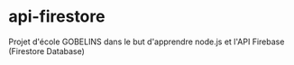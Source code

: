 # api-firestore
 
 Projet d'école GOBELINS dans le but d'apprendre node.js et l'API Firebase (Firestore Database)
